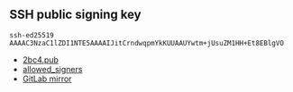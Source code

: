 ## SSH public signing key
    ssh-ed25519 AAAAC3NzaC1lZDI1NTE5AAAAIJitCrndwqpmYkKUUAAUYwtm+jUsuZM1HH+Et8EBlgVO

- [2bc4.pub](https://github.com/2bc4/2bc4/blob/master/2bc4.pub)
- [allowed_signers](https://github.com/2bc4/2bc4/blob/master/allowed_signers)
- [GitLab mirror](https://gitlab.com/2bc4/2bc4)
